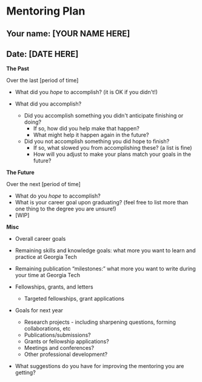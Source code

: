# Mentoring Plan

## Your name: [YOUR NAME HERE]
## Date: [DATE HERE]

__The Past__

Over the last [period of time]

* What did you _hope_ to accomplish? (it is OK if you didn't!)

* What did you accomplish?
	* Did you accomplish something you didn't anticipate finishing or doing? 
		* If so, how did you help make that happen? 
		* What might help it happen again in the future?
	* Did you not accomplish something you did hope to finish? 
		* If so, what slowed you from accomplishing these? (a list is fine)
		* How will you adjust to make your plans match your goals in the future?

__The Future__

Over the next [period of time]
* What do you _hope_ to accomplish?
* What is your career goal upon graduating? (feel free to list more than one thing to the degree you are unsure!)
* [WIP]


__Misc__
* Overall career goals
* Remaining skills and knowledge goals: what more you want to learn and practice at Georgia Tech 
* Remaining publication “milestones:” what more you want to write during your time at Georgia Tech 
* Fellowships, grants, and letters 
	* Targeted fellowships, grant applications 
* Goals for next year 
	* Research projects - including sharpening questions, forming collaborations, etc 
	* Publications/submissions?
	* Grants or fellowship applications? 
	* Meetings and conferences? 
	* Other professional development? 


* What suggestions do you have for improving the mentoring you are getting? 
